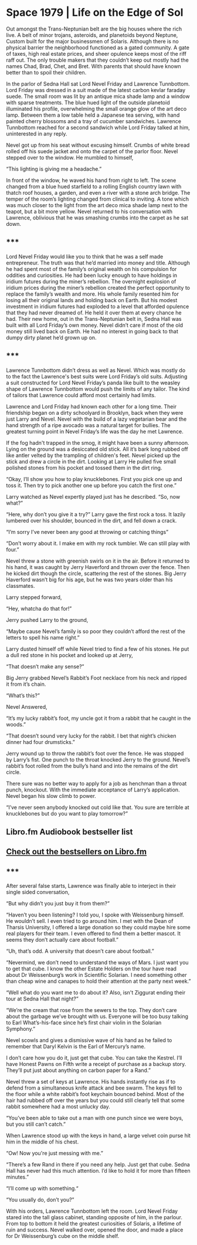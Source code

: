 # Space 1979 | Life on the Edge of Sol
Out amongst the Trans-Neptunian belt are the big houses where the rich live. A belt of minor trojans, asteroids, and planetoids beyond Neptune, Custom built for the major businessmen of Solaris. Although there is no physical barrier the neighborhood functioned as a gated community. A gate of taxes, high real estate prices, and sheer opulence keeps most of the riff raff out. The only trouble makers that they couldn’t keep out mostly had the names Chad, Brad, Chet, and Bret. With parents that should have known better than to spoil their children.

In the parlor of Sedna Hall sat Lord Nevel Friday and Lawrence Tunnbottom. Lord Friday was dressed in a suit made of the latest carbon kevlar faraday suede. The small room was lit by an antique mica shade lamp and a window with sparse treatments. The blue hued light of the outside planetoid illuminated his profile, overwhelming the small orange glow of the art deco lamp. Between them a low table held a Japanese tea serving, with hand painted cherry blossoms and a tray of cucumber sandwiches. Lawrence Tunnbottom reached for a second sandwich while Lord Friday talked at him, uninterested in any reply.

Nevel got up from his seat without excusing himself. Crumbs of white bread rolled off his suede jacket and onto the carpet of the parlor floor. Nevel stepped over to the window. He mumbled to himself,

“This lighting is giving me a headache.” 

In front of the window, he waved his hand from right to left. The scene changed from a blue hued starfield to a rolling English country lawn with thatch roof houses, a garden, and even a river with a stone arch bridge. The temper of the room’s lighting changed from clinical to inviting. A tone which was much closer to the light from the art deco mica shade lamp next to the teapot, but a bit more yellow. Nevel returned to his conversation with Lawrence, oblivious that he was smashing crumbs into the carpet as he sat down.

## ***
Lord Nevel Friday would like you to think that he was a self made entrepreneur. The truth was that he’d married into money and title. Although he had spent most of the family’s original wealth on his compulsion for oddities and curiosities. He had been lucky enough to have holdings in iridium futures during the miner’s rebellion. The overnight explosion of iridium prices during the miner’s rebellion created the perfect opportunity to replace the family’s wealth and more. His whole family resented him for losing all their original lands and holding back on Earth. But his modest investment in iridium futures had exploded to a level that afforded opulence that they had never dreamed of. He held it over them at every chance he had. Their new home, out in the Trans-Neptunian belt in, Sedna Hall was built with all Lord Friday’s own money. Nevel didn’t care if most of the old money still lived back on Earth. He had no interest in going back to that dumpy dirty planet he’d grown up on.

## ***
Lawrence Tunnbottom didn’t dress as well as Nevel. Which was mostly do to the fact the Lawrence's best suits were Lord Friday’s old suits. Adjusting a suit constructed for Lord Nevel Friday’s panda like built to the weasley shape of Lawrence Tunnbottom would push the limits of any tailor. The kind of tailors that Lawrence could afford most certainly had limits.

Lawrence and Lord Friday had known each other for a long time. Their friendship began on a dirty schoolyard in Brooklyn, back when they were just Larry and Nevel. Nevel with the build of a lazy vegetarian bear and the hand strength of a ripe avocado was a natural target for bullies. The greatest turning point in Nevel Friday’s life was the day he met Lawrence.

If the fog hadn't trapped in the smog, it might have been a sunny afternoon. Lying on the ground was a desiccated old stick. All it’s bark long rubbed off like antler velted by the trampling of children's feet. Nevel picked up the stick and drew a circle in the dirt. Looking at Larry He pulled five small polished stones from his pocket and tossed them in the dirt ring.

“Okay, I’ll show you how to play knucklebones. First you pick one up and toss it. Then try to pick another one up before you catch the first one.”

Larry watched as Nevel expertly played just has he described. 
“So, now what?”

“Here, why don’t you give it a try?”
Larry gave the first rock a toss. It lazily lumbered over his shoulder, bounced in the dirt, and fell down a crack.

“I’m sorry I’ve never been any good at throwing or catching things”

“Don’t worry about it. I make em with my rock tumbler. We can still play with four.”

Nevel threw a stone with greenish swirls on it in the air. Before it returned to his hand, it was caught by Jerry Haverford and thrown over the fence. Then he kicked dirt though the circle, scattering the rest of the stones. Big Jerry Haverford wasn’t big for his age, but he was two years older than his classmates.

Larry stepped forward,

“Hey, whatcha do that for!”

Jerry pushed Larry to the ground,

“Maybe cause Nevel’s family is so poor they couldn’t afford the rest of the letters to spell his name right.”

Larry dusted himself off while Nevel tried to find a few of his stones. He put a dull red stone in his pocket and looked up at Jerry,

“That doesn’t make any sense?”

Big Jerry grabbed Nevel’s Rabbit’s Foot necklace from his neck and ripped it from it’s chain.

“What’s this?”

Nevel Answered,

“It’s my lucky rabbit’s foot, my uncle got it from a rabbit that he caught in the woods.”

“That doesn’t sound very lucky for the rabbit. I bet that night’s chicken dinner had four drumsticks.”

Jerry wound up to throw the rabbit’s foot over the fence. He was stopped by Larry’s fist. One punch to the throat knocked Jerry to the ground. Nevel’s rabbit’s foot rolled from the bully’s hand and into the remains of the dirt circle.

There sure was no better way to apply for a job as henchman than a throat punch, knockout. With the immediate acceptance of Larry’s application. Nevel began his slow climb to power.

“I’ve never seen anybody knocked out cold like that. You sure are terrible at knucklebones but do you want to play tomorrow?”

## Libro.fm Audiobook bestseller list
## [Check out the bestsellers on Libro.fm](https://www.awin1.com/cread.php?awinmid=25361&awinaffid=2579497&ued=https%3A%2F%2Flibro.fm%2Fbestsellers)

## ***
After several false starts, Lawrence was finally able to interject in their single sided conversation,

“But why didn’t you just buy it from them?”

“Haven’t you been listening? I told you, I spoke with Weissenburg himself. He wouldn’t sell. I even tried to go around him. I met with the Dean of Tharsis University, I offered a large donation so they could maybe hire some real players for their team. I even offered to find them a better mascot. It seems they don’t actually care about football.”

“Uh, that’s odd. A university that doesn’t care about football.”

“Nevermind, we don’t need to understand the ways of Mars. I just want you to get that cube. I know the other Estate Holders on the tour have read about Dr Weissenburg’s work in Scientific Solarian. I need something other than cheap wine and canapes to hold their attention at the party next week.”

“Well what do you want me to do about it? Also, isn't Ziggurat ending their tour at Sedna Hall that night?”

“We’re the cream that rose from the sewers to the top. They don’t care about the garbage we’ve brought with us. Everyone will be too busy talking to Earl What’s-his-face since he’s first chair violin in the Solarian Symphony.”

Nevel scowls and gives a dismissive wave of his hand as he failed to remember that Daryl Kelvin is the Earl of Mercury’s name.

I don’t care how you do it, just get that cube. You can take the Kestrel. I’ll have Honest Pawns on Fifth write a receipt of purchase as a backup story. They’ll put just about anything on carbon paper for a Rand.”

Nevel threw a set of keys at Lawrence. His hands instantly rise as if to defend from a simultaneous knife attack and bee swarm. The keys fell to the floor while a white rabbit’s foot keychain bounced behind. Most of the hair had rubbed off over the years but you could still clearly tell that some rabbit somewhere had a most unlucky day.

“You’ve been able to take out a man with one punch since we were boys, but you still can’t catch.”

When Lawrence stood up with the keys in hand, a large velvet coin purse hit him in the middle of his chest.

“Ow! Now you're just messing with me.”

“There’s a few Rand in there if you need any help. Just get that cube. Sedna Hall has never had this much attention. I’d like to hold it for more than fifteen minutes.”

“I’ll come up with something.“

“You usually do, don’t you?”

With his orders, Lawrence Tunnbottom left the room. Lord Nevel Friday stared into the tall glass cabinet, standing opposite of him, in the parlour. From top to bottom it held the greatest curiosities of Solaris, a lifetime of ruin and success. Nevel walked over, opened the door, and made a place for Dr Weissenburg’s cube on the middle shelf.

